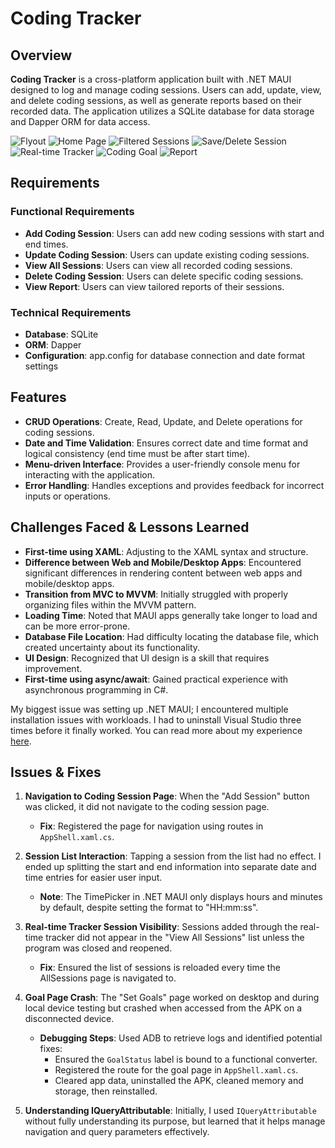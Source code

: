 # Coding Tracker

## Overview

**Coding Tracker** is a cross-platform application built with .NET MAUI designed to log and manage coding sessions. Users can add, update, view, and delete coding sessions, as well as generate reports based on their recorded data. The application utilizes a SQLite database for data storage and Dapper ORM for data access.

![Flyout](PreviewImages/flyout.jpg)
![Home Page](PreviewImages/view.jpg)
![Filtered Sessions](PreviewImages/filteredview.jpg)
![Save/Delete Session](PreviewImages/session.jpg)
![Real-time Tracker](PreviewImages/tracker.jpg)
![Coding Goal](PreviewImages/goals.jpg)
![Report](PreviewImages/report.jpg)

## Requirements

### Functional Requirements

- **Add Coding Session**: Users can add new coding sessions with start and end times.
- **Update Coding Session**: Users can update existing coding sessions.
- **View All Sessions**: Users can view all recorded coding sessions.
- **Delete Coding Session**: Users can delete specific coding sessions.
- **View Report**: Users can view tailored reports of their sessions.

### Technical Requirements

- **Database**: SQLite
- **ORM**: Dapper
- **Configuration**: app.config for database connection and date format settings

## Features

- **CRUD Operations**: Create, Read, Update, and Delete operations for coding sessions.
- **Date and Time Validation**: Ensures correct date and time format and logical consistency (end time must be after start time).
- **Menu-driven Interface**: Provides a user-friendly console menu for interacting with the application.
- **Error Handling**: Handles exceptions and provides feedback for incorrect inputs or operations.

## Challenges Faced & Lessons Learned

- **First-time using XAML**: Adjusting to the XAML syntax and structure.
- **Difference between Web and Mobile/Desktop Apps**: Encountered significant differences in rendering content between web apps and mobile/desktop apps.
- **Transition from MVC to MVVM**: Initially struggled with properly organizing files within the MVVM pattern.
- **Loading Time**: Noted that MAUI apps generally take longer to load and can be more error-prone.
- **Database File Location**: Had difficulty locating the database file, which created uncertainty about its functionality.
- **UI Design**: Recognized that UI design is a skill that requires improvement.
- **First-time using async/await**: Gained practical experience with asynchronous programming in C#.

My biggest issue was setting up .NET MAUI; I encountered multiple installation issues with workloads. I had to uninstall Visual Studio three times before it finally worked. You can read more about my experience [here](https://emptycodesalsowrites.hashnode.dev/automating-msi-uninstall).

## Issues & Fixes
1. **Navigation to Coding Session Page**: When the "Add Session" button was clicked, it did not navigate to the coding session page.
   - **Fix**: Registered the page for navigation using routes in `AppShell.xaml.cs`.

2. **Session List Interaction**: Tapping a session from the list had no effect. I ended up splitting the start and end information into separate date and time entries for easier user input.
   - **Note**: The TimePicker in .NET MAUI only displays hours and minutes by default, despite setting the format to "HH:mm:ss".

3. **Real-time Tracker Session Visibility**: Sessions added through the real-time tracker did not appear in the "View All Sessions" list unless the program was closed and reopened.
   - **Fix**: Ensured the list of sessions is reloaded every time the AllSessions page is navigated to.

4. **Goal Page Crash**: The "Set Goals" page worked on desktop and during local device testing but crashed when accessed from the APK on a disconnected device.
   - **Debugging Steps**: Used ADB to retrieve logs and identified potential fixes:
     - Ensured the `GoalStatus` label is bound to a functional converter.
     - Registered the route for the goal page in `AppShell.xaml.cs`.
     - Cleared app data, uninstalled the APK, cleaned memory and storage, then reinstalled.

5. **Understanding IQueryAttributable**: Initially, I used `IQueryAttributable` without fully understanding its purpose, but learned that it helps manage navigation and query parameters effectively.